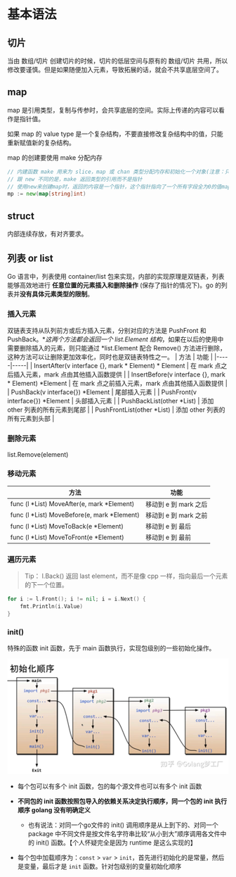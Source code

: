 # 基本语法

## 切片

当由 数组/切片 创建切片的时候，切片的低层空间与原有的 数组/切片 共用，所以修改要谨慎。但是如果随便加入元素，导致拓展的话，就会不共享底层空间了。

## map

map 是引用类型，复制与传参时，会共享底层的空间。实际上传递的内容可以看作是指针值。  

如果 map 的 value type 是一个复杂结构，不要直接修改复杂结构中的值，只能重新赋值新的复杂结构。

map 的创建要使用 make 分配内存

```go
// 内建函数 make 用来为 slice，map 或 chan 类型分配内存和初始化一个对象(注意：只能用在这三种类型上)
// 跟 new 不同的是，make 返回类型的引用而不是指针
// 使用new来创建map时，返回的内容是一个指针，这个指针指向了一个所有字段全为0的值map对象，需要初始化后才能使用
mp := new(map[string]int)  
```

## struct

内部连续存放，有对齐要求。

## 列表 or list

Go 语言中，列表使用 container/list 包来实现，内部的实现原理是双链表，列表能够高效地进行 **任意位置的元素插入和删除操作** (保存了指针的情况下)。go 的列表并**没有具体元素类型的限制**。

### 插入元素

双链表支持从队列前方或后方插入元素，分别对应的方法是 PushFront 和 PushBack。**这两个方法都会返回一个 *list.Element 结构**，如果在以后的使用中需要删除插入的元素，则只能通过 *list.Element 配合 Remove() 方法进行删除，这种方法可以让删除更加效率化，同时也是双链表特性之一。
| 方法 | 功能 |
|-----|-----|
| InsertAfter(v interface {}, mark * Element) * Element    | 在 mark 点之后插入元素，mark 点由其他插入函数提供 | 
| InsertBefore(v interface {}, mark * Element) *Element    | 在 mark 点之前插入元素，mark 点由其他插入函数提供 | 
| PushBack(v interface{}) *Element | 尾部插入元素 |
| PushFront(v interface{}) *Element | 头部插入元素 |
| PushBackList(other *List)    | 添加 other 列表的所有元素到尾部 | 
| PushFrontList(other *List)    | 添加 other 列表的所有元素到头部 | 

### 删除元素

list.Remove(element)

### 移动元素

| 方法                                          | 功能              |
| ------------------------------------------- | --------------- |
| func (l *List) MoveAfter(e, mark *Element)  | 移动到 e 到 mark 之后 |
| func (l *List) MoveBefore(e, mark *Element) | 移动到 e 到 mark 之前 |
| func (l *List) MoveToBack(e *Element)       | 移动到 e 到 最后      |
| func (l *List) MoveToFront(e *Element)      | 移动到 e 到 最前      |

### 遍历元素

> Tip： l.Back() 返回 last element，而不是像 cpp 一样，指向最后一个元素的下一个位置。

```go
for i := l.Front(); i != nil; i = i.Next() {
    fmt.Println(i.Value)
}
```

### init()

特殊的函数 init 函数，先于 main 函数执行，实现包级别的一些初始化操作。

<img src="v2-705cd783731cb4683ee1098a66a87a44_r.jpg" alt="preview" style="zoom:67%;" />

- 每个包可以有多个 init 函数，包的每个源文件也可以有多个 init 函数

- **不同包的 init 函数按照包导入的依赖关系决定执行顺序，同一个包的 init 执行顺序 golang 没有明确定义**
  
  - 也有说法：对同一个go文件的 init() 调用顺序是从上到下的、对同一个 package 中不同文件是按文件名字符串比较“从小到大”顺序调用各文件中的 init() 函数。【个人怀疑完全是因为 runtime 是这么实现的】
+ 每个包中加载顺序为：`const` > `var` > `init`，首先进行初始化的是常量，然后是变量，最后才是 `init` 函数。针对包级别的变量初始化顺序